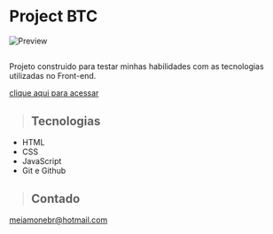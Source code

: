 # Project BTC

![Preview](https://user-images.githubusercontent.com/105456789/213871218-c02d561e-d799-47ef-9287-e852aa7f81eb.jpg)


>## 

Projeto construido para testar minhas habilidades com as tecnologias utilizadas no Front-end.

[clique aqui para acessar](https://meiamonee.github.io/Projeto-Hat/)

>## Tecnologias

- HTML
- CSS
- JavaScript
- Git e Github

>## Contado
meiamonebr@hotmail.com
 
